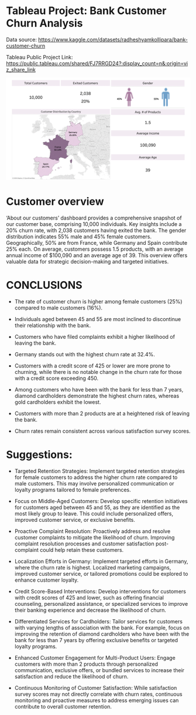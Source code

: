 # **Tableau Project: Bank Customer Churn Analysis**


Data source: https://www.kaggle.com/datasets/radheshyamkollipara/bank-customer-churn

Tableau Public Project Link: https://public.tableau.com/shared/FJ7RRGD24?:display_count=n&:origin=viz_share_link



 
![image link](https://github.com/Prabsandhu/customer-churn-analysis-tableau/blob/main/customer_overview.png)

# Customer overview
 ‘About our customers’ dashboard provides a comprehensive snapshot of our customer base, comprising 10,000 individuals. Key insights include a 20% churn rate, with 2,038 customers having exited the bank. The gender distribution indicates 55% male and 45% female customers. Geographically, 50% are from France, while Germany and Spain contribute 25% each. On average, customers possess 1.5 products, with an average annual income of $100,090 and an average age of 39. This overview offers valuable data for strategic decision-making and targeted initiatives.

 



# CONCLUSIONS
-	The rate of customer churn is higher among female customers (25%) compared to male customers (16%).
-	Individuals aged between 45 and 55 are most inclined to discontinue their relationship with the bank.
-	Customers who have filed complaints exhibit a higher likelihood of leaving the bank.
-	Germany stands out with the highest churn rate at 32.4%.
-	Customers with a credit score of 425 or lower are more prone to churning, while there is no notable change in the churn rate for those with a credit score exceeding 450.


 

- Among customers who have been with the bank for less than 7 years, diamond cardholders demonstrate the highest churn rates, whereas gold cardholders exhibit the lowest.
- Customers with more than 2 products are at a heightened risk of leaving the bank.
- Churn rates remain consistent across various satisfaction survey scores.

# Suggestions:
- Targeted Retention Strategies:
Implement targeted retention strategies for female customers to address the higher churn rate compared to male customers. This may involve personalized communication or loyalty programs tailored to female preferences.

- Focus on Middle-Aged Customers:
Develop specific retention initiatives for customers aged between 45 and 55, as they are identified as the most likely group to leave. This could include personalized offers, improved customer service, or exclusive benefits.

- Proactive Complaint Resolution:
Proactively address and resolve customer complaints to mitigate the likelihood of churn. Improving complaint resolution processes and customer satisfaction post-complaint could help retain these customers.

- Localization Efforts in Germany:
Implement targeted efforts in Germany, where the churn rate is highest. Localized marketing campaigns, improved customer service, or tailored promotions could be explored to enhance customer loyalty.

- Credit Score-Based Interventions:
Develop interventions for customers with credit scores of 425 and lower, such as offering financial counseling, personalized assistance, or specialized services to improve their banking experience and decrease the likelihood of churn.

- Differentiated Services for Cardholders:
Tailor services for customers with varying lengths of association with the bank. For example, focus on improving the retention of diamond cardholders who have been with the bank for less than 7 years by offering exclusive benefits or targeted loyalty programs.

- Enhanced Customer Engagement for Multi-Product Users:
Engage customers with more than 2 products through personalized communication, exclusive offers, or bundled services to increase their satisfaction and reduce the likelihood of churn.

- Continuous Monitoring of Customer Satisfaction:
While satisfaction survey scores may not directly correlate with churn rates, continuous monitoring and proactive measures to address emerging issues can contribute to overall customer retention.

